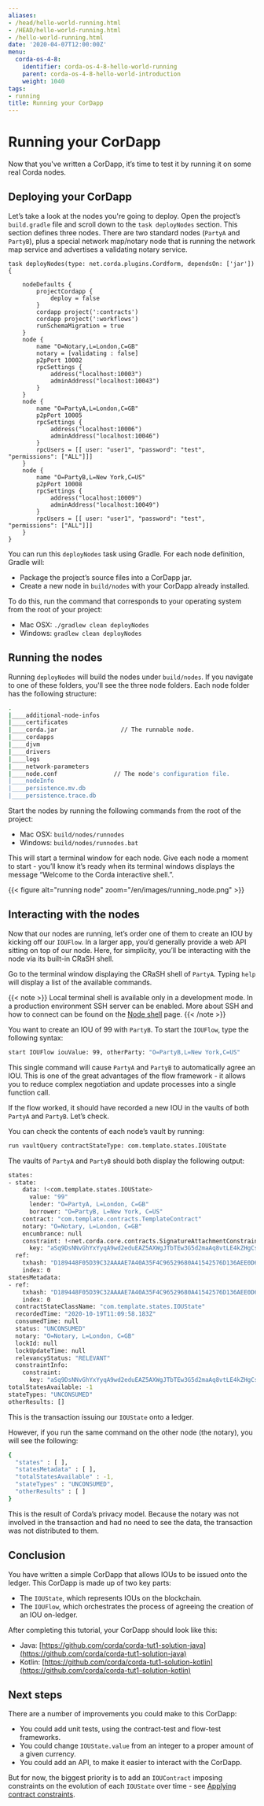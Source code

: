 ```yaml
---
aliases:
- /head/hello-world-running.html
- /HEAD/hello-world-running.html
- /hello-world-running.html
date: '2020-04-07T12:00:00Z'
menu:
  corda-os-4-8:
    identifier: corda-os-4-8-hello-world-running
    parent: corda-os-4-8-hello-world-introduction
    weight: 1040
tags:
- running
title: Running your CorDapp
---
```





# Running your CorDapp

Now that you've written a CorDapp, it’s time to test it by running it on some real Corda nodes.


## Deploying your CorDapp

Let’s take a look at the nodes you're going to deploy. Open the project’s `build.gradle` file and scroll down to the
`task deployNodes` section. This section defines three nodes. There are two standard nodes (`PartyA` and
`PartyB`), plus a special network map/notary node that is running the network map service and advertises a validating notary
service.

```none
task deployNodes(type: net.corda.plugins.Cordform, dependsOn: ['jar']) {

    nodeDefaults {
        projectCordapp {
            deploy = false
        }
        cordapp project(':contracts')
        cordapp project(':workflows')
        runSchemaMigration = true
    }
    node {
        name "O=Notary,L=London,C=GB"
        notary = [validating : false]
        p2pPort 10002
        rpcSettings {
            address("localhost:10003")
            adminAddress("localhost:10043")
        }
    }
    node {
        name "O=PartyA,L=London,C=GB"
        p2pPort 10005
        rpcSettings {
            address("localhost:10006")
            adminAddress("localhost:10046")
        }
        rpcUsers = [[ user: "user1", "password": "test", "permissions": ["ALL"]]]
    }
    node {
        name "O=PartyB,L=New York,C=US"
        p2pPort 10008
        rpcSettings {
            address("localhost:10009")
            adminAddress("localhost:10049")
        }
        rpcUsers = [[ user: "user1", "password": "test", "permissions": ["ALL"]]]
    }
}
```

You can run this `deployNodes` task using Gradle. For each node definition, Gradle will:


* Package the project’s source files into a CorDapp jar.
* Create a new node in `build/nodes` with your CorDapp already installed.

To do this, run the command that corresponds to your operating system from the root of your project:

* Mac OSX: `./gradlew clean deployNodes`
* Windows: `gradlew clean deployNodes`


## Running the nodes

Running `deployNodes` will build the nodes under `build/nodes`. If you navigate to one of these folders, you'll see
the three node folders. Each node folder has the following structure:


```bash
.
|____additional-node-infos
|____certificates
|____corda.jar                  // The runnable node.
|____cordapps
|____djvm
|____drivers
|____logs
|____network-parameters
|____node.conf                // The node's configuration file.
|____nodeInfo
|____persistence.mv.db
|____persistence.trace.db
```


Start the nodes by running the following commands from the root of the project:

* Mac OSX: `build/nodes/runnodes`
* Windows: `build/nodes/runnodes.bat`


This will start a terminal window for each node. Give each node a moment to start - you’ll know it’s ready when its terminal windows displays
the message “Welcome to the Corda interactive shell.”.


{{< figure alt="running node" zoom="/en/images/running_node.png" >}}


## Interacting with the nodes

Now that our nodes are running, let’s order one of them to create an IOU by kicking off our `IOUFlow`. In a larger
app, you’d generally provide a web API sitting on top of our node. Here, for simplicity, you’ll be interacting with the
node via its built-in CRaSH shell.

Go to the terminal window displaying the CRaSH shell of `PartyA`. Typing `help` will display a list of the available
commands.

{{< note >}}
Local terminal shell is available only in a development mode. In a production environment SSH server can be enabled.
More about SSH and how to connect can be found on the [Node shell](shell.md) page.
{{< /note >}}

You want to create an IOU of 99 with `PartyB`. To start the `IOUFlow`, type the following syntax:

```bash
start IOUFlow iouValue: 99, otherParty: "O=PartyB,L=New York,C=US"
```

This single command will cause `PartyA` and `PartyB` to automatically agree an IOU. This is one of the great advantages of
the flow framework - it allows you to reduce complex negotiation and update processes into a single function call.

If the flow worked, it should have recorded a new IOU in the vaults of both `PartyA` and `PartyB`. Let’s check.

You can check the contents of each node’s vault by running:

```bash
run vaultQuery contractStateType: com.template.states.IOUState
```

The vaults of `PartyA` and `PartyB` should both display the following output:

```bash
states:
- state:
    data: !<com.template.states.IOUState>
      value: "99"
      lender: "O=PartyA, L=London, C=GB"
      borrower: "O=PartyB, L=New York, C=US"
    contract: "com.template.contracts.TemplateContract"
    notary: "O=Notary, L=London, C=GB"
    encumbrance: null
    constraint: !<net.corda.core.contracts.SignatureAttachmentConstraint>
      key: "aSq9DsNNvGhYxYyqA9wd2eduEAZ5AXWgJTbTEw3G5d2maAq8vtLE4kZHgCs5jcB1N31cx1hpsLeqG2ngSysVHqcXhbNts6SkRWDaV7xNcr6MtcbufGUchxredBb6"
  ref:
    txhash: "D189448F05D39C32AAAAE7A40A35F4C96529680A41542576D136AEE0D6A80926"
    index: 0
statesMetadata:
- ref:
    txhash: "D189448F05D39C32AAAAE7A40A35F4C96529680A41542576D136AEE0D6A80926"
    index: 0
  contractStateClassName: "com.template.states.IOUState"
  recordedTime: "2020-10-19T11:09:58.183Z"
  consumedTime: null
  status: "UNCONSUMED"
  notary: "O=Notary, L=London, C=GB"
  lockId: null
  lockUpdateTime: null
  relevancyStatus: "RELEVANT"
  constraintInfo:
    constraint:
      key: "aSq9DsNNvGhYxYyqA9wd2eduEAZ5AXWgJTbTEw3G5d2maAq8vtLE4kZHgCs5jcB1N31cx1hpsLeqG2ngSysVHqcXhbNts6SkRWDaV7xNcr6MtcbufGUchxredBb6"
totalStatesAvailable: -1
stateTypes: "UNCONSUMED"
otherResults: []
```

This is the transaction issuing our `IOUState` onto a ledger.

However, if you run the same command on the other node (the notary), you will see the following:

```bash
{
  "states" : [ ],
  "statesMetadata" : [ ],
  "totalStatesAvailable" : -1,
  "stateTypes" : "UNCONSUMED",
  "otherResults" : [ ]
}
```

This is the result of Corda’s privacy model. Because the notary was not involved in the transaction and had no need to see the data, the
transaction was not distributed to them.


## Conclusion

You have written a simple CorDapp that allows IOUs to be issued onto the ledger. This CorDapp is made up of two key
parts:


* The `IOUState`, which represents IOUs on the blockchain.
* The `IOUFlow`, which orchestrates the process of agreeing the creation of an IOU on-ledger.

After completing this tutorial, your CorDapp should look like this:


* Java: [https://github.com/corda/corda-tut1-solution-java](https://github.com/corda/corda-tut1-solution-java)
* Kotlin: [https://github.com/corda/corda-tut1-solution-kotlin](https://github.com/corda/corda-tut1-solution-kotlin)


## Next steps

There are a number of improvements you could make to this CorDapp:

* You could add unit tests, using the contract-test and flow-test frameworks.
* You could change `IOUState.value` from an integer to a proper amount of a given currency.
* You could add an API, to make it easier to interact with the CorDapp.

But for now, the biggest priority is to add an `IOUContract` imposing constraints on the evolution of each
`IOUState` over time - see [Applying contract constraints](tut-two-party-introduction.md).

